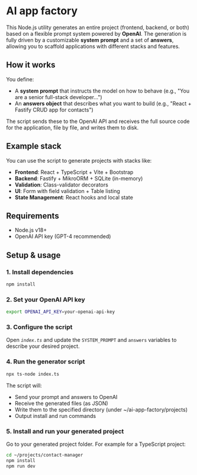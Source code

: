 # AI app factory

This Node.js utility generates an entire project (frontend, backend, or both) based on a flexible prompt system powered by **OpenAI**. The generation is fully driven by a customizable **system prompt** and a set of **answers**, allowing you to scaffold applications with different stacks and features.

## How it works

You define:
- A **system prompt** that instructs the model on how to behave (e.g., "You are a senior full-stack developer...")
- An **answers object** that describes what you want to build (e.g., "React + Fastify CRUD app for contacts")

The script sends these to the OpenAI API and receives the full source code for the application, file by file, and writes them to disk.

## Example stack 

You can use the script to generate projects with stacks like:

- **Frontend**: React + TypeScript + Vite + Bootstrap
- **Backend**: Fastify + MikroORM + SQLite (in-memory)
- **Validation**: Class-validator decorators
- **UI**: Form with field validation + Table listing
- **State Management**: React hooks and local state

## Requirements

- Node.js v18+
- OpenAI API key (GPT-4 recommended)


## Setup & usage

### 1. Install dependencies

```bash
npm install
```

### 2. Set your OpenAI API key

```bash
export OPENAI_API_KEY=your-openai-api-key
```

### 3. Configure the script

Open *`index.ts`* and update the `SYSTEM_PROMPT` and `answers` variables to describe your desired project.

### 4. Run the generator script

```bash
npx ts-node index.ts
```

The script will:
- Send your prompt and answers to OpenAI
- Receive the generated files (as JSON)
- Write them to the specified directory (under  ~/ai-app-factory/projects)
- Output install and run commands

### 5. Install and run your generated project
Go to your generated project folder. For example for a TypeScript project:

```bash
cd ~/projects/contact-manager
npm install
npm run dev
```
